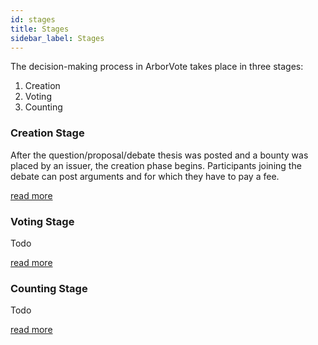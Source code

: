 ```yaml
---
id: stages
title: Stages
sidebar_label: Stages
---
```


The decision-making process in ArborVote takes place in three stages:

1. Creation
2. Voting
3. Counting

### Creation Stage
After the question/proposal/debate thesis was posted and a bounty was placed by an issuer,
the creation phase begins.
Participants joining the debate can post arguments and for which they have to pay a fee. 

[read more](debating.md)

### Voting Stage
Todo

[read more](quadraticvoting.md)

### Counting Stage
Todo

[read more](votecounting.md)
